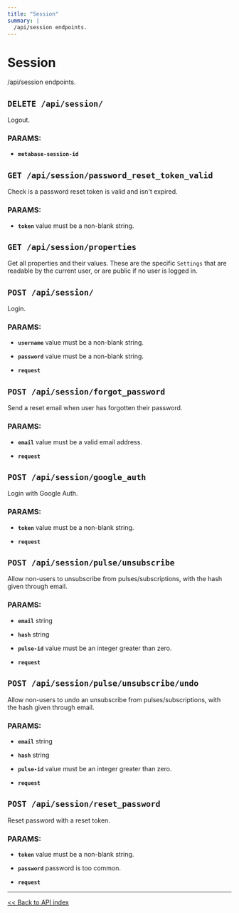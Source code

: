 ```yaml
---
title: "Session"
summary: |
  /api/session endpoints.
---
```


# Session

/api/session endpoints.

## `DELETE /api/session/`

Logout.

### PARAMS:

*  **`metabase-session-id`**

## `GET /api/session/password_reset_token_valid`

Check is a password reset token is valid and isn't expired.

### PARAMS:

*  **`token`** value must be a non-blank string.

## `GET /api/session/properties`

Get all properties and their values. These are the specific `Settings` that are readable by the current user, or are
  public if no user is logged in.

## `POST /api/session/`

Login.

### PARAMS:

*  **`username`** value must be a non-blank string.

*  **`password`** value must be a non-blank string.

*  **`request`**

## `POST /api/session/forgot_password`

Send a reset email when user has forgotten their password.

### PARAMS:

*  **`email`** value must be a valid email address.

*  **`request`**

## `POST /api/session/google_auth`

Login with Google Auth.

### PARAMS:

*  **`token`** value must be a non-blank string.

*  **`request`**

## `POST /api/session/pulse/unsubscribe`

Allow non-users to unsubscribe from pulses/subscriptions, with the hash given through email.

### PARAMS:

*  **`email`** string

*  **`hash`** string

*  **`pulse-id`** value must be an integer greater than zero.

*  **`request`**

## `POST /api/session/pulse/unsubscribe/undo`

Allow non-users to undo an unsubscribe from pulses/subscriptions, with the hash given through email.

### PARAMS:

*  **`email`** string

*  **`hash`** string

*  **`pulse-id`** value must be an integer greater than zero.

*  **`request`**

## `POST /api/session/reset_password`

Reset password with a reset token.

### PARAMS:

*  **`token`** value must be a non-blank string.

*  **`password`** password is too common.

*  **`request`**

---

[<< Back to API index](../api-documentation.md)